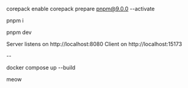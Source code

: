 corepack enable
corepack prepare pnpm@9.0.0 --activate

pnpm i

pnpm dev

Server listens on http://localhost:8080
Client on http://localhost:15173

--

docker compose up --build

meow
